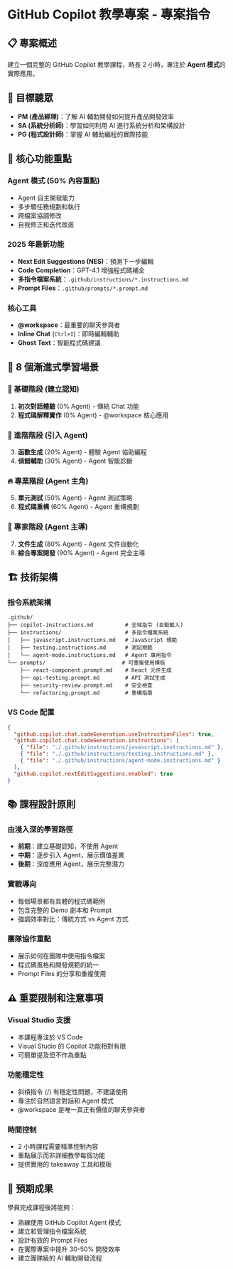 # GitHub Copilot 教學專案 - 專案指令

## 📋 專案概述
建立一個完整的 GitHub Copilot 教學課程，時長 2 小時，專注於 **Agent 模式**的實際應用。

## 🎯 目標聽眾
- **PM (產品經理)**：了解 AI 輔助開發如何提升產品開發效率
- **SA (系統分析師)**：學習如何利用 AI 進行系統分析和架構設計
- **PG (程式設計師)**：掌握 AI 輔助編程的實際技能

## 🚀 核心功能重點

### **Agent 模式 (50% 內容重點)**
- Agent 自主開發能力
- 多步驟任務規劃和執行
- 跨檔案協調修改
- 自我修正和迭代改進

### **2025 年最新功能**
- **Next Edit Suggestions (NES)**：預測下一步編輯
- **Code Completion**：GPT-4.1 增強程式碼補全
- **多指令檔案系統**：`.github/instructions/*.instructions.md`
- **Prompt Files**：`.github/prompts/*.prompt.md`

### **核心工具**
- **@workspace**：最重要的聊天參與者
- **Inline Chat** (`Ctrl+I`)：即時編輯輔助
- **Ghost Text**：智能程式碼建議

## 📁 8 個漸進式學習場景

### **🌱 基礎階段** (建立認知)
1. **初次對話體驗** (0% Agent) - 傳統 Chat 功能
2. **程式碼解釋實作** (0% Agent) - @workspace 核心應用

### **🚀 進階階段** (引入 Agent)
3. **函數生成** (20% Agent) - 體驗 Agent 協助編程
4. **偵錯輔助** (30% Agent) - Agent 智能診斷

### **🔥 專業階段** (Agent 主角)
5. **單元測試** (50% Agent) - Agent 測試策略
6. **程式碼重構** (60% Agent) - Agent 重構規劃

### **🎯 專家階段** (Agent 主導)
7. **文件生成** (80% Agent) - Agent 文件自動化
8. **綜合專案開發** (90% Agent) - Agent 完全主導

## 🏗️ 技術架構

### **指令系統架構**
```
.github/
├── copilot-instructions.md          # 全域指令 (自動載入)
├── instructions/                    # 多指令檔案系統
│   ├── javascript.instructions.md   # JavaScript 規範
│   ├── testing.instructions.md      # 測試規範
│   └── agent-mode.instructions.md   # Agent 專用指令
└── prompts/                        # 可重複使用模板
    ├── react-component.prompt.md    # React 元件生成
    ├── api-testing.prompt.md        # API 測試生成
    ├── security-review.prompt.md    # 安全檢查
    └── refactoring.prompt.md        # 重構指南
```

### **VS Code 配置**
```json
{
  "github.copilot.chat.codeGeneration.useInstructionFiles": true,
  "github.copilot.chat.codeGeneration.instructions": [
    { "file": "./.github/instructions/javascript.instructions.md" },
    { "file": "./.github/instructions/testing.instructions.md" },
    { "file": "./.github/instructions/agent-mode.instructions.md" }
  ],
  "github.copilot.nextEditSuggestions.enabled": true
}
```

## 📚 課程設計原則

### **由淺入深的學習路徑**
- **前期**：建立基礎認知，不使用 Agent
- **中期**：逐步引入 Agent，展示價值差異  
- **後期**：深度應用 Agent，展示完整潛力

### **實戰導向**
- 每個場景都有具體的程式碼範例
- 包含完整的 Demo 劇本和 Prompt
- 強調效率對比：傳統方式 vs Agent 方式

### **團隊協作重點**
- 展示如何在團隊中使用指令檔案
- 程式碼風格和開發規範的統一
- Prompt Files 的分享和重複使用

## ⚠️ 重要限制和注意事項

### **Visual Studio 支援**
- 本課程專注於 VS Code
- Visual Studio 的 Copilot 功能相對有限
- 可簡單提及但不作為重點

### **功能穩定性**
- 斜槓指令 (/) 有穩定性問題，不建議使用
- 專注於自然語言對話和 Agent 模式
- @workspace 是唯一真正有價值的聊天參與者

### **時間控制**
- 2 小時課程需要精準控制內容
- 重點展示而非詳細教學每個功能
- 提供實用的 takeaway 工具和模板

## 🎯 預期成果

學員完成課程後將能夠：
- 熟練使用 GitHub Copilot Agent 模式
- 建立和管理指令檔案系統
- 設計有效的 Prompt Files
- 在實際專案中提升 30-50% 開發效率
- 建立團隊級的 AI 輔助開發流程